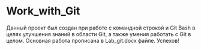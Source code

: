 # Work_with_Git
Данный проект был создан при работе с командной строкой и Git Bash в целях улучшения знаний в области Git, а также умения работать c Git в целом.
Основная работа прописана в Lab_git.docx файле. Успехов!
